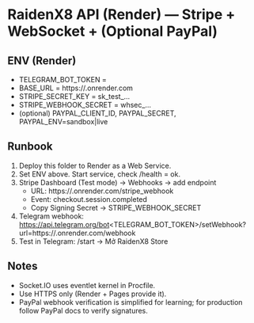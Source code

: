 
# RaidenX8 API (Render) — Stripe + WebSocket + (Optional PayPal)

## ENV (Render)
- TELEGRAM_BOT_TOKEN = <token bot X8>
- BASE_URL = https://<raidenx8-api>.onrender.com
- STRIPE_SECRET_KEY = sk_test_...
- STRIPE_WEBHOOK_SECRET = whsec_...
- (optional) PAYPAL_CLIENT_ID, PAYPAL_SECRET, PAYPAL_ENV=sandbox|live

## Runbook
1) Deploy this folder to Render as a Web Service.
2) Set ENV above. Start service, check /health = ok.
3) Stripe Dashboard (Test mode) → Webhooks → add endpoint
   - URL: https://<raidenx8-api>.onrender.com/stripe_webhook
   - Event: checkout.session.completed
   - Copy Signing Secret → STRIPE_WEBHOOK_SECRET
4) Telegram webhook:
   https://api.telegram.org/bot<TELEGRAM_BOT_TOKEN>/setWebhook?url=https://<raidenx8-api>.onrender.com/webhook
5) Test in Telegram: /start → Mở RaidenX8 Store

## Notes
- Socket.IO uses eventlet kernel in Procfile.
- Use HTTPS only (Render + Pages provide it).
- PayPal webhook verification is simplified for learning; for production follow PayPal docs to verify signatures.
